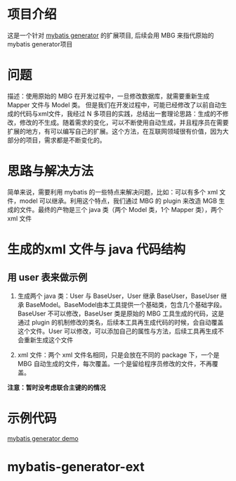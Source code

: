 # 项目介绍
这是一个针对 [mybatis generator](https://github.com/mybatis/generator) 的扩展项目, 后续会用 MBG 来指代原始的 mybatis generator项目

# 问题
描述：使用原始的 MBG 在开发过程中，一旦修改数据库，就需要重新生成 Mapper 文件与 Model 类。
但是我们在开发过程中，可能已经修改了以前自动生成的代码与xml文件，我经过 N 多项目的实践，总结出一套理论思路：生成的不修改，修改的不生成。随着需求的变化，可以不断使用自动生成，并且程序员在需要扩展的地方，有可以编写自己的扩展。这个方法，在互联网领域很有价值，因为大部分的项目，需求都是不断变化的。

# 思路与解决方法
简单来说，需要利用 mybatis 的一些特点来解决问题，比如：可以有多个 xml 文件，model 可以继承。利用这个特点，我们通过 MBG 的 plugin 来改造 MGB 生成的文件。最终的产物是三个 java 类（两个 Model 类，1个 Mapper 类），两个 xml 文件

# 生成的xml 文件与 java 代码结构
## 用 user 表来做示例

1. 生成两个 java 类：User 与 BaseUser，User 继承 BaseUser，BaseUser 继承 BaseModel。BaseModel由本工具提供一个基础类，包含几个基础字段。BaseUser 不可以修改，BaseUser 类是原始的 MBG 工具生成的代码，这是通过 plugin 的机制修改的类名，后续本工具再生成代码的时候，会自动覆盖这个文件。User 可以修改，可以添加自己的属性与方法，后续工具再生成不会重新生成这个文件

2. xml 文件：两个 xml 文件名相同，只是会放在不同的 package 下，一个是 MBG 自动生成的文件，每次覆盖。一个是留给程序员修改的文件，不再覆盖。

**注意：暂时没考虑联合主键的的情况**

# 示例代码
[mybatis generator demo](https://github.com/wangjohnny/mbg-demo-parent)
# mybatis-generator-ext
